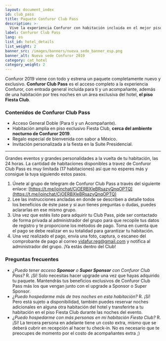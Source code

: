 ```yaml
---
layout: document_index
id: club_pass
title: Paquete Confuror Club Pass
description: >-
  Vive la experiencia Confuror con habitación incluida en el mejor piso del hotel.
label: Confuror Club Pass
lang: es
list_id: hotel_details
list_weight: 2
banner_src: /images/banners/nueva_sede_banner_esp.png
banner_alt: Nueva sede Confuror 2019
category: cat_hotel
category_weight: 2
---
```


Confuror 2019 viene con todo y estrena un paquete completamente nuevo y exclusivo. **Confuror Club Pass** es el acceso completo a la experiencia Confuror, con entrada general incluída para ti y un acompañante, además de una habitación por tres noches en un área exclusiva del hotel, **el piso Fiesta Club**.

### Contenidos de Confuror Club Pass
- Acceso General Doble (Para ti y un Acompañante).
- Habitación amplia en piso exclusivo Fiesta Club, **cerca del ambiente nocturno de Confuror 2019**.
- Regalo especial de bienvenida con sabor a México.
- Invitación personalizada a la fiesta en la Suite Presidencial.

<hr>

Grandes eventos y grandes personalidades a la vuelta de tu habitación, las 24 horas. La cantidad de habitaciones disponibles a travez de Confuror Club Pass es muy limitada (17 habitaciones) así que no esperes más y consigue la tuya siguiendo estos pasos.

1. Únete al grupo de telegram de Confuror Club Pass a través del siguiente enlace: [https://t.me/joinchat/CjOERBXleBRsazyQnqOPTQ](https://t.me/joinchat/CjOERBXleBRsazyQnqOPTQ)
2. Lee las instrucciones ancladas en donde se describen a detalle todos los beneficios de éste pase y si aun tienes preguntas o dudas, puedes aclararlas en ese mismo grupo.
3. Una vez que estés listo para adquirir tu Club Pass, pide ser contactado de forma privada al administrador del grupo para que recopile tus datos de registro y te proporcione los métodos de pago. Toma en cuenta que el pago se debe realizar en su totalidad para garantizar tu habitación.
4. Una vez realizado el pago, envia una foto, captura, o escaneo del comprobante de pago al correo vidafur.reg@gmail.com y notifica al administrador del grupo. ¡Ya estás dentro del Club!

### Preguntas frecuentes

- *¿Puedo tener acceso **Sponsor** o **Super Sponsor** con Confuror Club Pass?* R. ¡Sí! Solo necesitas hacer upgrade una vez que hayas adquirido tu paquete. Mantendrás tus beneficios exclusivos de Confuror Club Pass más los que vengan junto con el upgrade a Sponsor o Super Sponsor.
- *¿Puedo hospedarme más de tres noches en esta habitación?* R. ¡Sí! Pero está sujeto a disponibilidad, también puedes reservar noches adicionales en alguna otra habitación del hotel y transferirte a tu habitación en el piso Fiesta Club durante las noches del evento.
- *¿Puedo hospedarme con más personas en mi habitación Fiesta Club?* R. ¡Sí! La tercera persona en adelante tiene un costo extra, mismo que se deberá cubrir en recepción al hacer tu check-in. No es necesario que te preocupes de momento por el costo de acompañantes extra ;)